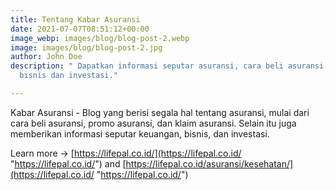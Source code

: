 ```yaml
---
title: Tentang Kabar Asuransi
date: 2021-07-07T08:51:12+00:00
image_webp: images/blog/blog-post-2.webp
image: images/blog/blog-post-2.jpg
author: John Doe
description: " Dapatkan informasi seputar asuransi, cara beli asuransi, keuangan,
  bisnis dan investasi."

---
```

Kabar Asuransi - Blog yang berisi segala hal tentang asuransi, mulai dari cara beli asuransi, promo asuransi, dan klaim asuransi. Selain itu juga memberikan informasi seputar keuangan, bisnis, dan investasi.

Learn more -> [https://lifepal.co.id/](https://lifepal.co.id/ "https://lifepal.co.id/") and [https://lifepal.co.id/asuransi/kesehatan/](https://lifepal.co.id/ "https://lifepal.co.id/")